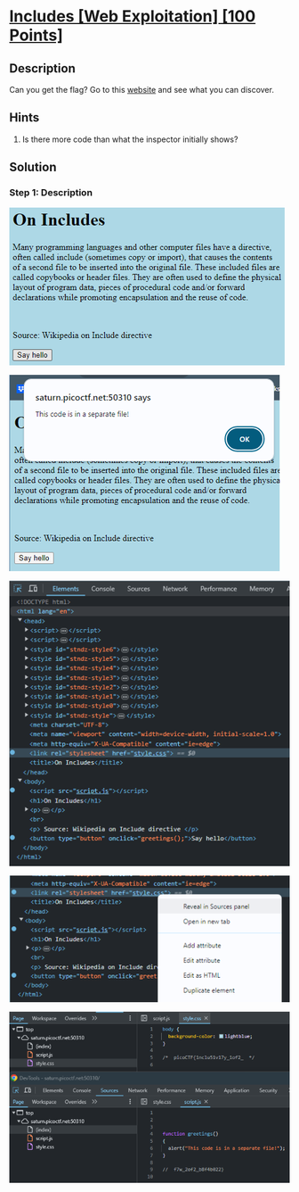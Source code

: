 # [Includes [Web Exploitation] [100 Points]](https://play.picoctf.org/practice/challenge/274?category=1&originalEvent=70&page=1) #

## Description ##
Can you get the flag?
Go to this [website](http://saturn.picoctf.net:50310/) and see what you can discover.

## Hints ##
1. Is there more code than what the inspector initially shows?

## Solution ##

### Step 1: Description ###
![](images/webpage.png)

![](images/webpage_sayHello.png)

![](images/webpage_inspect.png)

![](images/webpage_reveal.png)

![](images/webpage_includes.png)
